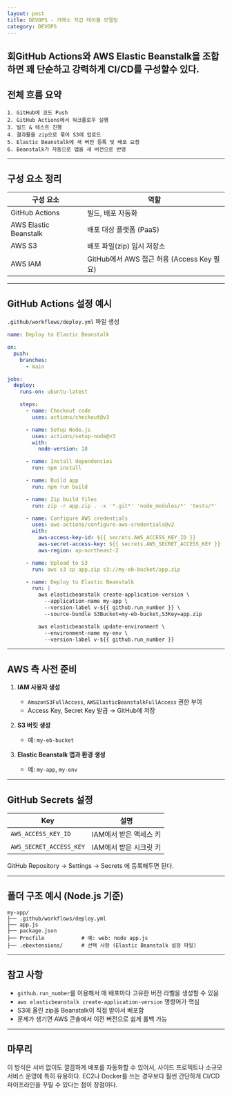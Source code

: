 ```yaml
---
layout: post
title: DEVOPS - 거래소 지갑 테이블 모델링
category: DEVOPS
---
```

회GitHub Actions와 AWS Elastic Beanstalk을 조합하면 꽤 단순하고 강력하게 CI/CD를 구성할수 있다.
---

## 전체 흐름 요약

```
1. GitHub에 코드 Push
2. GitHub Actions에서 워크플로우 실행
3. 빌드 & 테스트 진행
4. 결과물을 zip으로 묶어 S3에 업로드
5. Elastic Beanstalk에 새 버전 등록 및 배포 요청
6. Beanstalk가 자동으로 앱을 새 버전으로 반영
```

---

## 구성 요소 정리

| 구성 요소 | 역할 |
|-----------|------|
| GitHub Actions | 빌드, 배포 자동화 |
| AWS Elastic Beanstalk | 배포 대상 플랫폼 (PaaS) |
| AWS S3 | 배포 파일(zip) 임시 저장소 |
| AWS IAM | GitHub에서 AWS 접근 허용 (Access Key 필요) |

---

## GitHub Actions 설정 예시

`.github/workflows/deploy.yml` 파일 생성

```yaml
name: Deploy to Elastic Beanstalk

on:
  push:
    branches:
      - main

jobs:
  deploy:
    runs-on: ubuntu-latest

    steps:
      - name: Checkout code
        uses: actions/checkout@v3

      - name: Setup Node.js
        uses: actions/setup-node@v3
        with:
          node-version: 18

      - name: Install dependencies
        run: npm install

      - name: Build app
        run: npm run build

      - name: Zip build files
        run: zip -r app.zip . -x '*.git*' 'node_modules/*' 'tests/*'

      - name: Configure AWS credentials
        uses: aws-actions/configure-aws-credentials@v2
        with:
          aws-access-key-id: ${{ secrets.AWS_ACCESS_KEY_ID }}
          aws-secret-access-key: ${{ secrets.AWS_SECRET_ACCESS_KEY }}
          aws-region: ap-northeast-2

      - name: Upload to S3
        run: aws s3 cp app.zip s3://my-eb-bucket/app.zip

      - name: Deploy to Elastic Beanstalk
        run: |
          aws elasticbeanstalk create-application-version \
            --application-name my-app \
            --version-label v-${{ github.run_number }} \
            --source-bundle S3Bucket=my-eb-bucket,S3Key=app.zip

          aws elasticbeanstalk update-environment \
            --environment-name my-env \
            --version-label v-${{ github.run_number }}
```

---

## AWS 측 사전 준비

1. **IAM 사용자 생성**
   - `AmazonS3FullAccess`, `AWSElasticBeanstalkFullAccess` 권한 부여
   - Access Key, Secret Key 발급 → GitHub에 저장

2. **S3 버킷 생성**
   - 예: `my-eb-bucket`

3. **Elastic Beanstalk 앱과 환경 생성**
   - 예: `my-app`, `my-env`

---

## GitHub Secrets 설정

| Key | 설명 |
|-----|------|
| `AWS_ACCESS_KEY_ID` | IAM에서 받은 액세스 키 |
| `AWS_SECRET_ACCESS_KEY` | IAM에서 받은 시크릿 키 |

GitHub Repository → Settings → Secrets 에 등록해두면 된다.

---

## 폴더 구조 예시 (Node.js 기준)

```
my-app/
├── .github/workflows/deploy.yml
├── app.js
├── package.json
├── Procfile            # 예: web: node app.js
├── .ebextensions/      # 선택 사항 (Elastic Beanstalk 설정 파일)
```

---

## 참고 사항

- `github.run_number`를 이용해서 매 배포마다 고유한 버전 라벨을 생성할 수 있음
- `aws elasticbeanstalk create-application-version` 명령어가 핵심
- S3에 올린 zip을 Beanstalk이 직접 받아서 배포함
- 문제가 생기면 AWS 콘솔에서 이전 버전으로 쉽게 롤백 가능

---

## 마무리

이 방식은 서버 없이도 깔끔하게 배포를 자동화할 수 있어서, 사이드 프로젝트나 소규모 서비스 운영에 특히 유용하다. EC2나 Docker를 쓰는 경우보다 훨씬 간단하게 CI/CD 파이프라인을 꾸릴 수 있다는 점이 장점이다.
